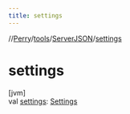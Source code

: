```yaml
---
title: settings
---
```

//[Perry](../../../index.html)/[tools](../index.html)/[ServerJSON](index.html)/[settings](settings.html)



# settings



[jvm]\
val [settings](settings.html): [Settings](../../tools.settings/-settings/index.html)




